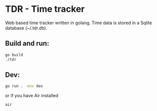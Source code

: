 # TDR - Time tracker

Web based time tracker written in golang. Time data is stored in a Sqlite database (~/.tdr.db).

## Build and run:

```bash
go build
./tdr
```

## Dev:

```bash
go run . -env dev
```
or if you have Air installed

```bash
air
```
